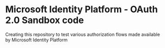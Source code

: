 # Microsoft Identity Platform - OAuth 2.0 Sandbox code
Creating this repository to test various authorization flows made available by Microsoft Identity Platform